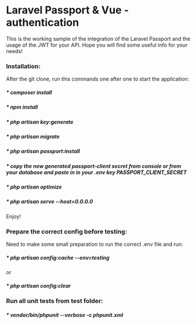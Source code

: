 # Laravel Passport & Vue - authentication #

This is the working sample of the integration of the Laravel Passport and the usage of the JWT for your API.
Hope you will find some useful info for your needs!

### Installation: ###

After the git clone, run this commands one after one to start the application:
##### * composer install
##### * npm install
##### * php artisan key:generate
##### * php artisan migrate
##### * php artisan passport:install
##### * copy the new generated passport-client secret from console or from your database and paste in in your .env key PASSPORT_CLIENT_SECRET
##### * php artisan optimize
##### * php artisan serve --host=0.0.0.0

Enjoy!

### Prepare the correct config before testing: ###

Need to make some small preparation to run the correct .env file and run:
##### * php artisan config:cache --env=testing 
or
##### * php artisan config:clear

### Run all unit tests from test folder:
##### * vendor/bin/phpunit --verbose -c phpunit.xml

